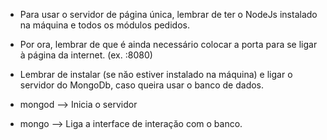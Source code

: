 

- Para usar o servidor de página única, lembrar de ter o NodeJs instalado na máquina e todos os módulos pedidos.
- Por ora, lembrar de que é ainda necessário colocar a porta para se ligar à página da internet. (ex. :8080)


- Lembrar de instalar (se năo estiver instalado na máquina) e ligar o servidor do MongoDb, caso queira usar o banco de dados.

- mongod --> Inicia o servidor
- mongo --> Liga a interface de interaçăo com o banco.
